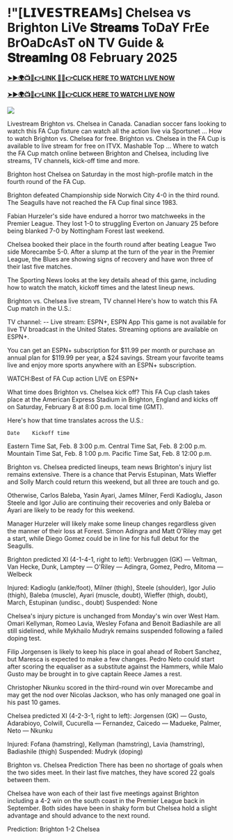 # !"[𝗟𝗜𝗩𝗘𝗦𝗧𝗥𝗘𝗔𝗠𝘀] Chelsea vs Brighton LiVe 𝐒𝐭𝐫𝐞𝐚𝐦𝐬 ToDaY FrEe BrOaDcAsT oN TV Guide & 𝐒𝐭𝐫𝐞𝐚𝐦𝐢𝐧𝐠 08 February 2025


**[➤►🌍📺📱👉LINK 🔴✅👉CLICK HERE TO WATCH LIVE NOW](https://mr-juniior.blogspot.com/2025/02/ef.html)**

**[➤►🌍📺📱👉LINK 🔴✅👉CLICK HERE TO WATCH LIVE NOW](https://mr-juniior.blogspot.com/2025/02/ef.html)**

[![](https://blogger.googleusercontent.com/img/b/R29vZ2xl/AVvXsEgw86QcRTQHa_0UF_R0Ce_BfmEP5mTpVruRVIlWCPMMqp8oWxkzZavuKovDSK7oHt7t7csMbgy3jKUoCHU7kED_YXGoogHBc3NxSi3Jurev7bBa3b51d-V1n3mFx857KlyS0FiziJpcUdJgJFovmDw3IASQPNDjw8eVi3p9JbVffFfUQEfkj3-qYllz/s686/soccer.gif)](https://mr-juniior.blogspot.com/2025/02/ef.html)


Livestream Brighton vs. Chelsea in Canada. Canadian soccer fans looking to watch this FA Cup fixture can watch all the action live via Sportsnet ... How to watch Brighton vs. Chelsea for free. Brighton vs. Chelsea in the FA Cup is available to live stream for free on ITVX. Mashable Top ... Where to watch the FA Cup match online between Brighton and Chelsea, including live streams, TV channels, kick-off time and more.

Brighton host Chelsea on Saturday in the most high-profile match in the fourth round of the FA Cup.

Brighton defeated Championship side Norwich City 4-0 in the third round. The Seagulls have not reached the FA Cup final since 1983.

Fabian Hurzeler's side have endured a horror two matchweeks in the Premier League. They lost 1-0 to struggling Everton on January 25 before being blanked 7-0 by Nottingham Forest last weekend.

Chelsea booked their place in the fourth round after beating League Two side Morecambe 5-0. After a slump at the turn of the year in the Premier League, the Blues are showing signs of recovery and have won three of their last five matches.

The Sporting News looks at the key details ahead of this game, including how to watch the match, kickoff times and the latest lineup news.

Brighton vs. Chelsea live stream, TV channel
Here's how to watch this FA Cup match in the U.S.:

TV channel: --
Live stream: ESPN+, ESPN App 
This game is not available for live TV broadcast in the United States. Streaming options are available on ESPN+. 

You can get an ESPN+ subscription for $11.99 per month or purchase an annual plan for $119.99 per year, a $24 savings. Stream your favorite teams live and enjoy more sports anywhere with an ESPN+ subscription.

WATCH:Best of FA Cup action LIVE on ESPN+

What time does Brighton vs. Chelsea kick off?
This FA Cup clash takes place at the American Express Stadium in Brighton, England and kicks off on Saturday, February 8 at 8:00 p.m. local time (GMT).

Here's how that time translates across the U.S.:

 	Date	Kickoff time
Eastern Time	Sat, Feb. 8	3:00 p.m.
Central Time	Sat, Feb. 8	2:00 p.m.
Mountain Time	Sat, Feb. 8	1:00 p.m.
Pacific Time	Sat, Feb. 8	12:00 p.m.

Brighton vs. Chelsea predicted lineups, team news
Brighton's injury list remains extensive. There is a chance that Pervis Estupinan, Mats Wieffer and Solly March could return this weekend, but all three are touch and go.

Otherwise, Carlos Baleba, Yasin Ayari, James Milner, Ferdi Kadioglu, Jason Steele and Igor Julio are continuing their recoveries and only Baleba or Ayari are likely to be ready for this weekend.

Manager Hurzeler will likely make some lineup changes regardless given the manner of their loss at Forest. Simon Adingra and Matt O'Riley may get a start, while Diego Gomez could be in line for his full debut for the Seagulls.

Brighton predicted XI (4-1-4-1, right to left): Verbruggen (GK) — Veltman, Van Hecke, Dunk, Lamptey — O'Riley — Adingra, Gomez, Pedro, Mitoma — Welbeck

Injured: Kadioglu (ankle/foot), Milner (thigh), Steele (shoulder), Igor Julio (thigh), Baleba (muscle), Ayari (muscle, doubt), Wieffer (thigh, doubt), March, Estupinan (undisc., doubt)
Suspended: None

Chelsea's injury picture is unchanged from Monday's win over West Ham. Omari Kellyman, Romeo Lavia, Wesley Fofana and Benoit Badiashile are all still sidelined, while Mykhailo Mudryk remains suspended following a failed doping test.

Filip Jorgensen is likely to keep his place in goal ahead of Robert Sanchez, but Maresca is expected to make a few changes. Pedro Neto could start after scoring the equaliser as a substitute against the Hammers, while Malo Gusto may be brought in to give captain Reece James a rest.

Christopher Nkunku scored in the third-round win over Morecambe and may get the nod over Nicolas Jackson, who has only managed one goal in his past 10 games.

Chelsea predicted XI (4-2-3-1, right to left): Jorgensen (GK) — Gusto, Adarabioyo, Colwill, Cucurella — Fernandez, Caicedo — Madueke, Palmer, Neto — Nkunku

Injured: Fofana (hamstring), Kellyman (hamstring), Lavia (hamstring), Badiashile (thigh)
Suspended: Mudryk (doping)

Brighton vs. Chelsea Prediction 
There has been no shortage of goals when the two sides meet. In their last five matches, they have scored 22 goals between them.

Chelsea have won each of their last five meetings against Brighton including a 4-2 win on the south coast in the Premier League back in September. Both sides have been in shaky form but Chelsea hold a slight advantage and should advance to the next round.

Prediction: Brighton 1-2 Chelsea
